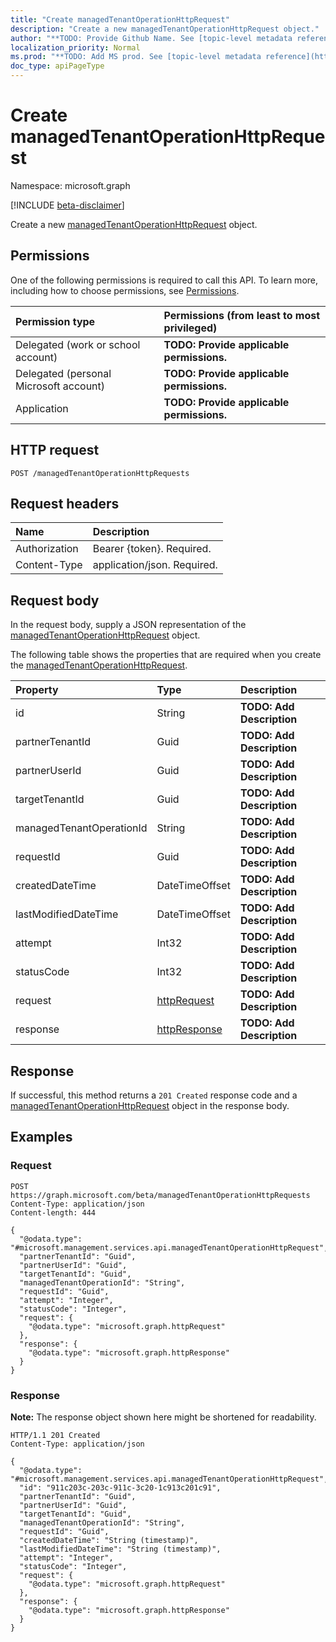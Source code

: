 ```yaml
---
title: "Create managedTenantOperationHttpRequest"
description: "Create a new managedTenantOperationHttpRequest object."
author: "**TODO: Provide Github Name. See [topic-level metadata reference](https://msgo.azurewebsites.net/add/document/guidelines/metadata.html#topic-level-metadata)**"
localization_priority: Normal
ms.prod: "**TODO: Add MS prod. See [topic-level metadata reference](https://msgo.azurewebsites.net/add/document/guidelines/metadata.html#topic-level-metadata)**"
doc_type: apiPageType
---
```


# Create managedTenantOperationHttpRequest
Namespace: microsoft.graph

[!INCLUDE [beta-disclaimer](../../includes/beta-disclaimer.md)]

Create a new [managedTenantOperationHttpRequest](../resources/managedtenantoperationhttprequest.md) object.

## Permissions
One of the following permissions is required to call this API. To learn more, including how to choose permissions, see [Permissions](/graph/permissions-reference).

|Permission type|Permissions (from least to most privileged)|
|:---|:---|
|Delegated (work or school account)|**TODO: Provide applicable permissions.**|
|Delegated (personal Microsoft account)|**TODO: Provide applicable permissions.**|
|Application|**TODO: Provide applicable permissions.**|

## HTTP request

<!-- {
  "blockType": "ignored"
}
-->
``` http
POST /managedTenantOperationHttpRequests
```

## Request headers
|Name|Description|
|:---|:---|
|Authorization|Bearer {token}. Required.|
|Content-Type|application/json. Required.|

## Request body
In the request body, supply a JSON representation of the [managedTenantOperationHttpRequest](../resources/managedtenantoperationhttprequest.md) object.

The following table shows the properties that are required when you create the [managedTenantOperationHttpRequest](../resources/managedtenantoperationhttprequest.md).

|Property|Type|Description|
|:---|:---|:---|
|id|String|**TODO: Add Description**|
|partnerTenantId|Guid|**TODO: Add Description**|
|partnerUserId|Guid|**TODO: Add Description**|
|targetTenantId|Guid|**TODO: Add Description**|
|managedTenantOperationId|String|**TODO: Add Description**|
|requestId|Guid|**TODO: Add Description**|
|createdDateTime|DateTimeOffset|**TODO: Add Description**|
|lastModifiedDateTime|DateTimeOffset|**TODO: Add Description**|
|attempt|Int32|**TODO: Add Description**|
|statusCode|Int32|**TODO: Add Description**|
|request|[httpRequest](../resources/httprequest.md)|**TODO: Add Description**|
|response|[httpResponse](../resources/httpresponse.md)|**TODO: Add Description**|



## Response

If successful, this method returns a `201 Created` response code and a [managedTenantOperationHttpRequest](../resources/managedtenantoperationhttprequest.md) object in the response body.

## Examples

### Request
<!-- {
  "blockType": "request",
  "name": "create_managedtenantoperationhttprequest_from_managedtenantoperationhttprequests"
}
-->
``` http
POST https://graph.microsoft.com/beta/managedTenantOperationHttpRequests
Content-Type: application/json
Content-length: 444

{
  "@odata.type": "#microsoft.management.services.api.managedTenantOperationHttpRequest",
  "partnerTenantId": "Guid",
  "partnerUserId": "Guid",
  "targetTenantId": "Guid",
  "managedTenantOperationId": "String",
  "requestId": "Guid",
  "attempt": "Integer",
  "statusCode": "Integer",
  "request": {
    "@odata.type": "microsoft.graph.httpRequest"
  },
  "response": {
    "@odata.type": "microsoft.graph.httpResponse"
  }
}
```


### Response
**Note:** The response object shown here might be shortened for readability.
<!-- {
  "blockType": "response",
  "truncated": true,
  "@odata.type": "microsoft.management.services.api.managedTenantOperationHttpRequest"
}
-->
``` http
HTTP/1.1 201 Created
Content-Type: application/json

{
  "@odata.type": "#microsoft.management.services.api.managedTenantOperationHttpRequest",
  "id": "911c203c-203c-911c-3c20-1c913c201c91",
  "partnerTenantId": "Guid",
  "partnerUserId": "Guid",
  "targetTenantId": "Guid",
  "managedTenantOperationId": "String",
  "requestId": "Guid",
  "createdDateTime": "String (timestamp)",
  "lastModifiedDateTime": "String (timestamp)",
  "attempt": "Integer",
  "statusCode": "Integer",
  "request": {
    "@odata.type": "microsoft.graph.httpRequest"
  },
  "response": {
    "@odata.type": "microsoft.graph.httpResponse"
  }
}
```

